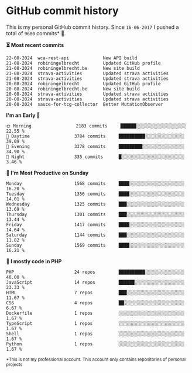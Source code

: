# GitHub commit history
This is my personal GitHub commit history. Since <!--START_SECTION:first-commit-date-->`16-06-2017`<!--END_SECTION:first-commit-date--> I pushed a total of <!--START_SECTION:total-commit-count-->`9680`<!--END_SECTION:total-commit-count--> commits* 🎉.

<!--START_SECTION:most-recent-commits-->
**⏳ Most recent commits**
                                        
```text
22-08-2024  wca-rest-api             New API build
21-08-2024  robiningelbrecht         Updated GitHub profile
21-08-2024  robiningelbrecht.be      New site build
21-08-2024  strava-activities        Updated strava activities
21-08-2024  strava-activities        Updated strava activities
20-08-2024  robiningelbrecht         Updated GitHub profile
20-08-2024  robiningelbrecht.be      New site build
20-08-2024  strava-activities        Updated strava activities
20-08-2024  strava-activities        Updated strava activities
20-08-2024  sauce-for-tcg-collector  Better MutationObserver
```
<!--END_SECTION:most-recent-commits-->  

<!--START_SECTION:commits-per-day-time-->
**I&#039;m an Early 🐤**

```text
🌞 Morning                 2183 commits     ██████░░░░░░░░░░░░░░░░░░░   22.55 %
🌆 Daytime                 3784 commits     ██████████░░░░░░░░░░░░░░░   39.09 %
🌃 Evening                 3378 commits     █████████░░░░░░░░░░░░░░░░   34.90 %
🌙 Night                   335 commits      █░░░░░░░░░░░░░░░░░░░░░░░░   3.46 %
```
<!--END_SECTION:commits-per-day-time-->  

<!--START_SECTION:commits-per-weekday-->
**📅 I&#039;m Most Productive on Sunday**

```text
Monday                    1568 commits     ████░░░░░░░░░░░░░░░░░░░░░   16.20 %
Tuesday                   1356 commits     ████░░░░░░░░░░░░░░░░░░░░░   14.01 %
Wednesday                 1325 commits     ███░░░░░░░░░░░░░░░░░░░░░░   13.69 %
Thursday                  1301 commits     ███░░░░░░░░░░░░░░░░░░░░░░   13.44 %
Friday                    1417 commits     ████░░░░░░░░░░░░░░░░░░░░░   14.64 %
Saturday                  1144 commits     ███░░░░░░░░░░░░░░░░░░░░░░   11.82 %
Sunday                    1569 commits     ████░░░░░░░░░░░░░░░░░░░░░   16.21 %
```
<!--END_SECTION:commits-per-weekday-->  

<!--START_SECTION:repos-per-language-->
**💬 I mostly code in PHP**

```text
PHP                       24 repos         ██████████░░░░░░░░░░░░░░░   40.00 %
JavaScript                14 repos         ██████░░░░░░░░░░░░░░░░░░░   23.33 %
HTML                      7 repos          ███░░░░░░░░░░░░░░░░░░░░░░   11.67 %
CSS                       4 repos          ██░░░░░░░░░░░░░░░░░░░░░░░   6.67 %
Dockerfile                1 repos          ░░░░░░░░░░░░░░░░░░░░░░░░░   1.67 %
TypeScript                1 repos          ░░░░░░░░░░░░░░░░░░░░░░░░░   1.67 %
Shell                     1 repos          ░░░░░░░░░░░░░░░░░░░░░░░░░   1.67 %
Python                    1 repos          ░░░░░░░░░░░░░░░░░░░░░░░░░   1.67 %
```
<!--END_SECTION:repos-per-language-->  

<sub>*This is not my professional account. This account only contains repositories of personal projects</sub>
